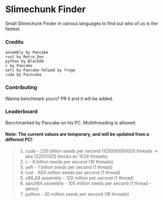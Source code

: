 # Slimechunk Finder
Small Slimechunk Finder in various languages to find out who of us is the fastest.
### Credits
    assembly by Pancake
    rust by Retro_Dev
    python by BlockOG
    c by Pancake
    uefi by Pancake helped by froge
    cuda by Paincake
### Contributing
Wanna benchmark yours? PR it and it will be added.
### Leaderboard
Benchmarked by Pancake on his PC. Multithreading is allowed.
#### Note: The current values are temporary, and will be updated from a different PC!
> 1) cuda - 220 billion seeds per second (125000000000 threads -> aka 122070312 blocks w/ 1024 threads)
> 2) c - 8 billion seeds per second (16 threads)
> 3) uefi - 1 billion seeds per second (1 thread)
> 4) rust - 600 million seeds per second (1 thread)
> 5) x86_64 assembly - 120 million per second (1 thread)
> 6) aarch64 assembly - 105 million seeds per second (1 thread - qemu)
> 7) python - 20 million seeds per second (16 threads)
